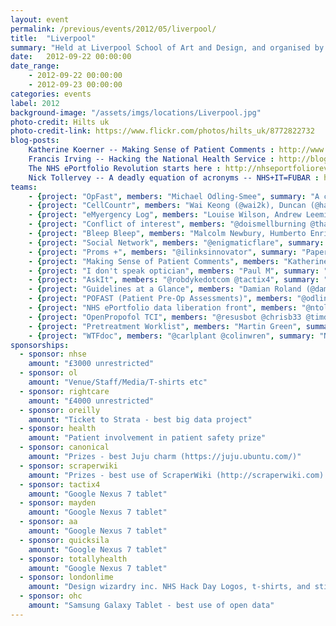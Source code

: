 ```yaml
---
layout: event
permalink: /previous/events/2012/05/liverpool/
title:  "Liverpool"
summary: "Held at Liverpool School of Art and Design, and organised by Ross Jones."
date:   2012-09-22 00:00:00
date_range:
    - 2012-09-22 00:00:00
    - 2012-09-23 00:00:00
categories: events
label: 2012
background-image: "/assets/imgs/locations/Liverpool.jpg"
photo-credit: Hilts uk
photo-credit-link: https://www.flickr.com/photos/hilts_uk/8772822732
blog-posts:
    Katherine Koerner -- Making Sense of Patient Comments : http://www.pickereurope.org/making-sense-of-patient-comments.html
    Francis Irving -- Hacking the National Health Service : http://blog.scraperwiki.com/2012/09/24/hacking-the-nhs/
    The NHS ePortfolio Revolution starts here : http://nhseportfoliorevolution.wordpress.com/2012/09/24/nhs-hackday-and-the-eportfolio-data-liberation-front
    Nick Tollervey -- A deadly equation of acronyms -- NHS+IT=FUBAR : http://ntoll.org/article/nhsitfubar
teams:
    - {project: "OpFast", members: "Michael Odling-Smee", summary: "A convenient and elegant way for patients to complete a wide variety of health forms, which can be exported for clinicians (PDF) or for the patient's clinical record (XML).", url: ""}
    - {project: "CellCountr", members: "Wai Keong (@wai2k), Duncan (@haematologic), Helen (@DeckOfPandas), James (@jvc26),  Oliver,  Ian (@ianmcnicoll), Jo Leng", summary: "Helping you make Bone Marrow Diagnosis faster, more accurate and more fun! ", url: "www.cellcountr.com"}
    - {project: "eMyergency Log", members: "Louise Wilson, Andrew Leeming  and  Brendan O'Brien (@drbrendanobrien)", summary: "Incident management log for public health doctors", url: "dlym.net/nhs/eventlogger.html"}
    - {project: "Conflict of interest", members: "@doismellburning @thatdavidmiller @je4d @rossjones @drcjar", summary: "Shining a light on conflict of interest in the medical literature", url: "http://wiki.nhshackday.com/wiki/Conflict%20of%20interest"}
    - {project: "Bleep Bleep", members: "Malcolm Newbury, Humberto Enriques, Adam Rush, Stuart Smith, Tim Knowles, Adam Roberts, Colin Coulthard", summary: "Smart Phone/Administration solution for clinicians/hospital staff to contact other clinicians/wards more efficiently", url: ""}
    - {project: "Social Network", members: "@enigmaticflare", summary: "Social Network for the NHS, for patients, family and support workers  to support patients and for doctors to support patients.  Doctors can subscribe to groups, sign is via a 256-bit QR CODE. ", url: "http://www.github.com/enigmaticflare"}
    - {project: "Proms +", members: "@ilinksinnovator", summary: "Paperless PROMS", url: "pearl.bluewhisper:9000/"}
    - {project: "Making Sense of Patient Comments", members: "Katherine Koerner, Emma Doyle (@wallastow), Richard He, Louis Rickman, Rick Hewes, Matt Ellis, Ewan Davis", summary: "Collection of resources for analysing and visualising the content of large numbers of patient comments", url: "http://www.opencalais.com, http://text-processing.com/docs/sentiment.html, http://www.highcharts.com/"}
    - {project: "I don't speak optician", members: "Paul M", summary: "Conversion tool for Transposition of the Cylinder ", url: "https://views.scraperwiki.com/run/clinical_optics_calculator_ii/, https://views.scraperwiki.com/run/clinical_optics_calculator/"}
    - {project: "AskIt", members: "@robdykedotcom @tactix4", summary: "Askit is a kit for asking questions and capturing the answers electronically.", url: "http://askit.tactix4.net"}
    - {project: "Guidelines at a Glance", members: "Damian Roland (@damian_roland), Keith Atkins, Hildegard Franke, Kirsten Leath   ", summary: "A repository of the most important parts of clinical guidance doctors most regularly use", url: "https://docs.google.com/presentation/d/1vJWkXoz2vrSz-L-_9-jFYsVVQDQ6gNvZjywTn4zekZg/edit"}
    - {project: "POFAST (Patient Pre-Op Assessments)", members: "@odlingsmee @kylethompson86 @willhamil @kouphax @gazrhys", summary: "Electronic, Patient Completed Pre-Op Assessment form", url: "Now forms4health: http://sourceforge.net/projects/forms4health/"}
    - {project: "NHS ePortfolio data liberation front", members: "@ntoll @_elljay_ @marcus_baw", summary: "Extracting data from the walled garden that is the NHS E-Portfolio", url: "https://github.com/ntoll/eportfolio-hack, nhseportfoliorevolution.wordpress.com"}
    - {project: "OpenPropofol TCI", members: "@resusbot @chrisb33 @timd Martin Green", summary: "A mobile application for anaesthesia, to enable safe delivery of propofol without the need for an expensive pump.", url: "http://opentci.org/doku.php?id=start;"}
    - {project: "Pretreatment Worklist", members: "Martin Green", summary: "Organisation and analysis of pretreatment work flow in radiotherapy", url: ""}
    - {project: "WTFdoc", members: "@carlplant @colinwren", summary: "NHS jargon busting web app", url: "http://wtfdoc.healthdatasearch.com/"}
sponsorships:
  - sponsor: nhse
    amount: "£3000 unrestricted"
  - sponsor: ol
    amount: "Venue/Staff/Media/T-shirts etc"
  - sponsor: rightcare
    amount: "£4000 unrestricted"
  - sponsor: oreilly
    amount: "Ticket to Strata - best big data project"
  - sponsor: health
    amount: "Patient involvement in patient safety prize"
  - sponsor: canonical
    amount: "Prizes - best Juju charm (https://juju.ubuntu.com/)"
  - sponsor: scraperwiki
    amount: "Prizes - best use of ScraperWiki (http://scraperwiki.com) "
  - sponsor: tactix4
    amount: "Google Nexus 7 tablet"
  - sponsor: mayden
    amount: "Google Nexus 7 tablet"
  - sponsor: aa
    amount: "Google Nexus 7 tablet"
  - sponsor: quicksila
    amount: "Google Nexus 7 tablet"
  - sponsor: totallyhealth
    amount: "Google Nexus 7 tablet"
  - sponsor: londonlime
    amount: "Design wizardry inc. NHS Hack Day Logos, t-shirts, and stickers"
  - sponsor: ohc
    amount: "Samsung Galaxy Tablet - best use of open data"
---
```

